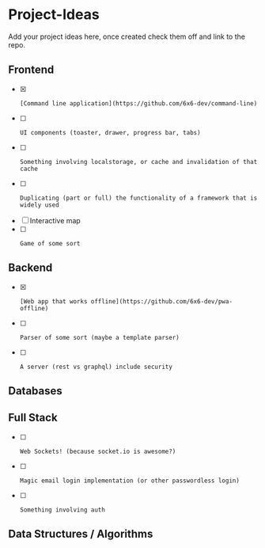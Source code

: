 # Project-Ideas

Add your project ideas here, once created check them off and link to the repo.

## Frontend

- [x]     [Command line application](https://github.com/6x6-dev/command-line)
- [ ]     UI components (toaster, drawer, progress bar, tabs)
- [ ]     Something involving localstorage, or cache and invalidation of that cache
- [ ]     Duplicating (part or full) the functionality of a framework that is widely used
- [ ]    Interactive map
- [ ]     Game of some sort
## Backend

- [x]     [Web app that works offline](https://github.com/6x6-dev/pwa-offline)
- [ ]     Parser of some sort (maybe a template parser)
- [ ]     A server (rest vs graphql) include security
## Databases

## Full Stack
- [ ]     Web Sockets! (because socket.io is awesome?)
- [ ]     Magic email login implementation (or other passwordless login)
- [ ]     Something involving auth
## Data Structures / Algorithms
